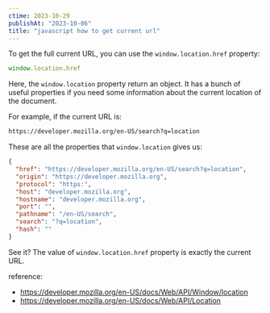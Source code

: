 ```yaml
---
ctime: 2023-10-29
publishAt: "2023-10-06"
title: "javascript how to get current url"
---
```


To get the full current URL, you can use the `window.location.href` property:

```js
window.location.href
```

Here, the `window.location` property return an object. It has a bunch of useful properties if you need some information about the current location of the document.

For example, if the current URL is:

```txt
https://developer.mozilla.org/en-US/search?q=location
```

These are all the properties that `window.location` gives us:

```json {2}
{
  "href": "https://developer.mozilla.org/en-US/search?q=location",
  "origin": "https://developer.mozilla.org",
  "protocol": "https:",
  "host": "developer.mozilla.org",
  "hostname": "developer.mozilla.org",
  "port": "",
  "pathname": "/en-US/search",
  "search": "?q=location",
  "hash": ""
}
```

See it? The value of `window.location.href` property is exactly the current URL.

reference:
- https://developer.mozilla.org/en-US/docs/Web/API/Window/location
- https://developer.mozilla.org/en-US/docs/Web/API/Location